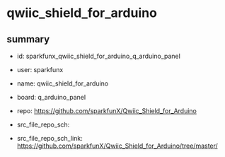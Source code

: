 # qwiic_shield_for_arduino
 
## summary 
* id: sparkfunx_qwiic_shield_for_arduino_q_arduino_panel
* user: sparkfunx
* name: qwiic_shield_for_arduino
* board: q_arduino_panel
* repo: https://github.com/sparkfunX/Qwiic_Shield_for_Arduino



* src_file_repo_sch: 
* src_file_repo_sch_link: https://github.com/sparkfunX/Qwiic_Shield_for_Arduino/tree/master/






